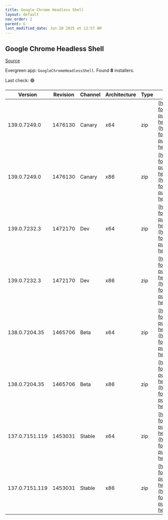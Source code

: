 ```yaml
---
title: Google Chrome Headless Shell
layout: default
nav_order: 2
parent: G
last_modified_date: Jun 20 2025 at 12:57 AM
---
```


## Google Chrome Headless Shell

[Source](https://googlechromelabs.github.io/chrome-for-testing/)

Evergreen app: `GoogleChromeHeadlessShell`. Found **8** installers.

Last check: 🟢

| Version        | Revision | Channel | Architecture | Type | URI                                                                                                                                                                                                                            |
| -------------- | -------- | ------- | ------------ | ---- | ------------------------------------------------------------------------------------------------------------------------------------------------------------------------------------------------------------------------------ |
| 139.0.7249.0   | 1476130  | Canary  | x64          | zip  | [https://storage.googleapis.com/chrome-for-testing-public/139.0.7249.0/win64/chrome-headless-shell-win64.zip](https://storage.googleapis.com/chrome-for-testing-public/139.0.7249.0/win64/chrome-headless-shell-win64.zip)     |
| 139.0.7249.0   | 1476130  | Canary  | x86          | zip  | [https://storage.googleapis.com/chrome-for-testing-public/139.0.7249.0/win32/chrome-headless-shell-win32.zip](https://storage.googleapis.com/chrome-for-testing-public/139.0.7249.0/win32/chrome-headless-shell-win32.zip)     |
| 139.0.7232.3   | 1472170  | Dev     | x64          | zip  | [https://storage.googleapis.com/chrome-for-testing-public/139.0.7232.3/win64/chrome-headless-shell-win64.zip](https://storage.googleapis.com/chrome-for-testing-public/139.0.7232.3/win64/chrome-headless-shell-win64.zip)     |
| 139.0.7232.3   | 1472170  | Dev     | x86          | zip  | [https://storage.googleapis.com/chrome-for-testing-public/139.0.7232.3/win32/chrome-headless-shell-win32.zip](https://storage.googleapis.com/chrome-for-testing-public/139.0.7232.3/win32/chrome-headless-shell-win32.zip)     |
| 138.0.7204.35  | 1465706  | Beta    | x64          | zip  | [https://storage.googleapis.com/chrome-for-testing-public/138.0.7204.35/win64/chrome-headless-shell-win64.zip](https://storage.googleapis.com/chrome-for-testing-public/138.0.7204.35/win64/chrome-headless-shell-win64.zip)   |
| 138.0.7204.35  | 1465706  | Beta    | x86          | zip  | [https://storage.googleapis.com/chrome-for-testing-public/138.0.7204.35/win32/chrome-headless-shell-win32.zip](https://storage.googleapis.com/chrome-for-testing-public/138.0.7204.35/win32/chrome-headless-shell-win32.zip)   |
| 137.0.7151.119 | 1453031  | Stable  | x64          | zip  | [https://storage.googleapis.com/chrome-for-testing-public/137.0.7151.119/win64/chrome-headless-shell-win64.zip](https://storage.googleapis.com/chrome-for-testing-public/137.0.7151.119/win64/chrome-headless-shell-win64.zip) |
| 137.0.7151.119 | 1453031  | Stable  | x86          | zip  | [https://storage.googleapis.com/chrome-for-testing-public/137.0.7151.119/win32/chrome-headless-shell-win32.zip](https://storage.googleapis.com/chrome-for-testing-public/137.0.7151.119/win32/chrome-headless-shell-win32.zip) |
